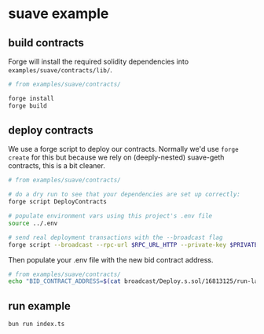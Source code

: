 # suave example

## build contracts

Forge will install the required solidity dependencies into `examples/suave/contracts/lib/`.

```sh
# from examples/suave/contracts/

forge install
forge build
```

## deploy contracts

We use a forge script to deploy our contracts. Normally we'd use `forge create` for this but because we rely on (deeply-nested) suave-geth contracts, this is a bit cleaner.

```sh
# from examples/suave/contracts/

# do a dry run to see that your dependencies are set up correctly:
forge script DeployContracts

# populate environment vars using this project's .env file
source ../.env

# send real deployment transactions with the --broadcast flag
forge script --broadcast --rpc-url $RPC_URL_HTTP --private-key $PRIVATE_KEY DeployContracts
```

Then populate your .env file with the new bid contract address.

```sh
# from examples/suave/contracts/
echo "BID_CONTRACT_ADDRESS=$(cat broadcast/Deploy.s.sol/16813125/run-latest.json | jq -r '.receipts[0].contractAddress')" >> ../.env
```

## run example

```bash
bun run index.ts
```
